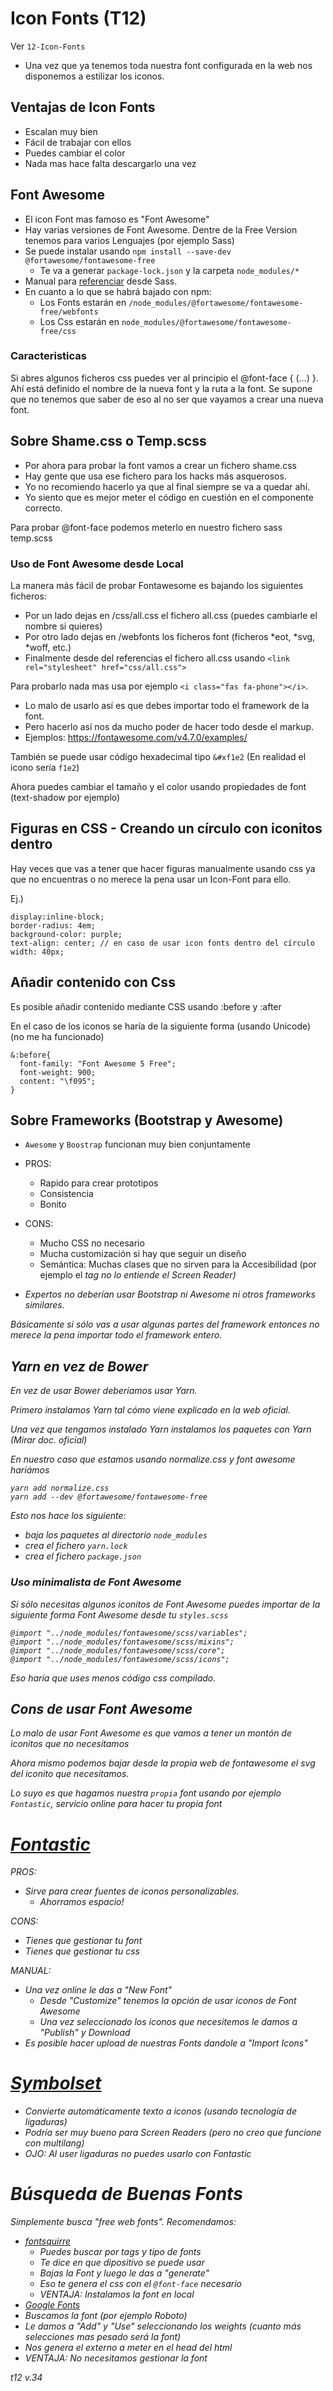 # Icon Fonts (T12)

Ver `12-Icon-Fonts`

 - Una vez que ya tenemos toda nuestra font configurada en la web nos disponemos a estilizar los iconos.
 
 ## Ventajas de Icon Fonts
 
  - Escalan muy bien
  - Fácil de trabajar con ellos
  - Puedes cambiar el color
  - Nada mas hace falta descargarlo una vez
  
## Font Awesome

 - El icon Font mas famoso es "Font Awesome"
 - Hay varias versiones de Font Awesome. Dentre de la Free Version tenemos para varios Lenguajes (por ejemplo Sass)
 - Se puede instalar usando `npm install --save-dev @fortawesome/fontawesome-free`
    - Te va a generar `package-lock.json` y la carpeta `node_modules/*`
 - Manual para [referenciar](https://fontawesome.com/how-to-use/on-the-web/using-with/sass) desde Sass.
 - En cuanto a lo que se habrá bajado con npm:
   - Los Fonts estarán en `/node_modules/@fortawesome/fontawesome-free/webfonts`
   - Los Css estarán en `node_modules/@fortawesome/fontawesome-free/css`
 
 
### Caracteristicas

Si abres algunos ficheros css puedes ver al principio el @font-face { (...) }. 
Ahí está definido el nombre de la nueva font y la ruta a la font.
Se supone que no tenemos que saber de eso al no ser que vayamos a crear una nueva font.


## Sobre Shame.css o Temp.scss

 - Por ahora para probar la font vamos a crear un fichero shame.css
 - Hay gente que usa ese fichero para los hacks más asquerosos.
 - Yo no recomiendo hacerlo ya que al final siempre se va a quedar ahí.
 - Yo siento que es mejor meter el código en cuestión en el componente correcto.

Para probar @font-face podemos meterlo en nuestro fichero sass temp.scss

### Uso de Font Awesome desde Local

La manera más fácil de probar Fontawesome es bajando los siguientes ficheros:
 - Por un lado dejas en /css/all.css el fichero all.css (puedes cambiarle el nombre si quieres)
 - Por otro lado dejas en /webfonts los ficheros font (ficheros *eot, *svg, *woff, etc.)
 - Finalmente desde del <head> referencias el fichero all.css usando `<link rel="stylesheet" href="css/all.css">`

Para probarlo nada mas usa por ejemplo `<i class="fas fa-phone"></i>`. 
- Lo malo de usarlo así es que debes importar todo el framework de la font.
- Pero hacerlo así nos da mucho poder de hacer todo desde el markup.
- Ejemplos: https://fontawesome.com/v4.7.0/examples/


También se puede usar código hexadecimal tipo `&#xf1e2` (En realidad el icono sería `f1e2`)

Ahora puedes cambiar el tamaño y el color usando propiedades de font (text-shadow por ejemplo)

## Figuras en CSS - Creando un círculo con iconitos dentro

Hay veces que vas a tener que hacer figuras manualmente usando css ya que no encuentras o no merece la pena usar un Icon-Font para ello.

Ej.)

```
display:inline-block;
border-radius: 4em;
background-color: purple;
text-align: center; // en caso de usar icon fonts dentro del círculo
width: 40px;
```

## Añadir contenido con Css

Es posible añadir contenido mediante CSS usando :before y :after

En el caso de los iconos se haría de la siguiente forma (usando Unicode) (no me ha funcionado)

```
&:before{
  font-family: "Font Awesome 5 Free";
  font-weight: 900;
  content: "\f095";
}
```

## Sobre Frameworks (Bootstrap y Awesome)

 - `Awesome` y `Boostrap` funcionan muy bien conjuntamente
 
 - PROS:
   - Rapido para crear prototipos
   - Consistencia
   - Bonito
   
 - CONS:
   - Mucho CSS no necesario
   - Mucha customización si hay que seguir un diseño
   - Semántica: Muchas clases que no sirven para la Accesibilidad (por ejemplo el <i> tag no lo entiende el Screen Reader)
   
 - Expertos no deberían usar Bootstrap ni Awesome ni otros frameworks similares.
 
Básicamente si sólo vas a usar algunas partes del framework entonces no merece la pena importar todo el framework entero.

## Yarn en vez de Bower

En vez de usar Bower deberíamos usar Yarn.

Primero instalamos Yarn tal cómo viene explicado en la web oficial.

Una vez que tengamos instalado Yarn instalamos los paquetes con Yarn (Mirar doc. oficial)

En nuestro caso que estamos usando normalize.css y font awesome haríámos

```
yarn add normalize.css
yarn add --dev @fortawesome/fontawesome-free
```

Esto nos hace los siguiente:
 - baja los paquetes al directorio `node_modules`
 - crea el fichero `yarn.lock`
 - crea el fichero `package.json`


### Uso minimalista de Font Awesome

Si sólo necesitas algunos iconitos de Font Awesome puedes importar de la siguiente forma Font Awesome desde tu `styles.scss`
 
```
@import "../node_modules/fontawesome/scss/variables";
@import "../node_modules/fontawesome/scss/mixins";
@import "../node_modules/fontawesome/scss/core";
@import "../node_modules/fontawesome/scss/icons";
```

Eso haría que uses menos código css compilado.

## Cons de usar Font Awesome

Lo malo de usar Font Awesome es que vamos a tener un montón de iconitos que no necesitamos

Ahora mismo podemos bajar desde la propia web de fontawesome el svg del iconito que necesitamos.

Lo suyo es que hagamos nuestra `propia` font usando por ejemplo `Fontastic`, servicio online para hacer tu propia font


# [Fontastic](http://fontastic.me/)

PROS:
 - Sirve para crear fuentes de iconos personalizables.
   - Ahorramos espacio!
   
CONS:
 - Tienes que gestionar tu font
 - Tienes que gestionar tu css

MANUAL:

 - Una vez online le das a "New Font"
   - Desde "Customize" tenemos la opción de usar iconos de Font Awesome
   - Una vez seleccionado los iconos que necesitemos le damos a "Publish" y Download
 - Es posible hacer upload de nuestras Fonts dandole a "Import Icons"


# [Symbolset](https://symbolset.com/)

 - Convierte automáticamente texto a iconos (usando tecnología de ligaduras)
 - Podría ser muy bueno para Screen Readers (pero no creo que funcione con multilang)
 - OJO: Al user ligaduras no puedes usarlo con Fontastic
 
# Búsqueda de Buenas Fonts

Simplemente busca "free web fonts". Recomendamos:

 - [fontsquirre](https://www.fontsquirrel.com/)
   - Puedes buscar por tags y tipo de fonts
   - Te dice en que dipositivo se puede usar
   - Bajas la Font y luego le das a "generate"
   - Eso te genera el css con el `@font-face` necesario
   - VENTAJA: Instalamos la font en local
 - [Google Fonts](https://fonts.google.com/)
  - Buscamos la font (por ejemplo Roboto)
  - Le damos a "Add" y "Use" seleccionando los weights (cuanto más selecciones mas pesado será la font)
  - Nos genera el <link> externo a meter en el head del html
  - VENTAJA: No necesitamos gestionar la font
  
  
 



t12 v.34
